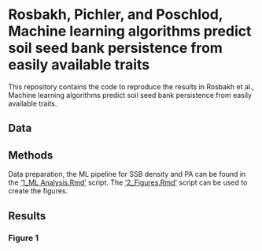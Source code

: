 
<!-- README.md is generated from README.Rmd. Please edit that file -->

# Rosbakh, Pichler, and Poschlod, Machine learning algorithms predict soil seed bank persistence from easily available traits

This repository contains the code to reproduce the results in Rosbakh et
al., Machine learning algorithms predict soil seed bank persistence from
easily available traits.

## Data

## Methods

Data preparation, the ML pipeline for SSB density and PA can be found in
the [‘1_ML Analysis.Rmd’]('1_ML%20Analysis.Rmd) script. The
[‘2_Figures.Rmd’]('2_Figures.Rmd) script can be used to create the
figures.

## Results

### Figure 1

<embed src="Figures/Fig_1.pdf" title="Performance of the random forest machine learning model (A) and the conventional regression model (B) in predicting presence-absence and density of seed banks. Both models were fitted on three sets of predictors (environment: temperature, nitrogen, moisture, grazing; seed traits: production, mass, endosperm, shape, and dormancy; phylogeny: phylogenetic axes which explain 60% of the variation). The intersections show the performance of the different combinations of predictors. Predictions for presence/absence of SSB (left column) were evaluated by AUC and predictions for SSB density (right column) were evaluated by R2. Models were evaluated by blocked nine-folded cross-validation (observations were from 18 different plots; in each validation step 16 plots were used for training and two plots for validation)." alt="Performance of the random forest machine learning model (A) and the conventional regression model (B) in predicting presence-absence and density of seed banks. Both models were fitted on three sets of predictors (environment: temperature, nitrogen, moisture, grazing; seed traits: production, mass, endosperm, shape, and dormancy; phylogeny: phylogenetic axes which explain 60% of the variation). The intersections show the performance of the different combinations of predictors. Predictions for presence/absence of SSB (left column) were evaluated by AUC and predictions for SSB density (right column) were evaluated by R2. Models were evaluated by blocked nine-folded cross-validation (observations were from 18 different plots; in each validation step 16 plots were used for training and two plots for validation)." width="0.3\linewidth" style="display: block; margin: auto;" type="application/pdf" />
